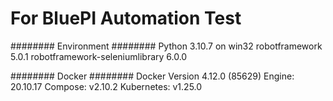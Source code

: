 # For BluePI Automation Test

######## Environment ########
Python                          3.10.7 on win32
robotframework                  5.0.1
robotframework-seleniumlibrary  6.0.0

######## Docker ########
Docker Version                  4.12.0 (85629)
    Engine: 20.10.17
    Compose: v2.10.2
    Kubernetes: v1.25.0